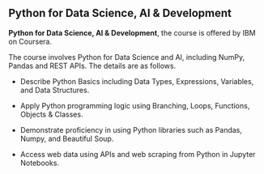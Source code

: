 ## Python for Data Science, AI & Development

__Python for Data Science, AI & Development__, the course is offered by IBM on Coursera.

The course involves Python for Data Science and AI, including NumPy, Pandas and REST APIs. The details are as follows.

- Describe Python Basics including Data Types, Expressions, Variables, and Data Structures.

- Apply Python programming logic using Branching, Loops, Functions, Objects & Classes.

- Demonstrate proficiency in using Python libraries such as Pandas, Numpy, and Beautiful Soup.

- Access web data using APIs and web scraping from Python in Jupyter Notebooks.  

